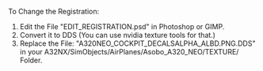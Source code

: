 To Change the Registration:
1. Edit the File "EDIT_REGISTRATION.psd" in Photoshop or GIMP.
2. Convert it to DDS (You can use nvidia texture tools for that.)
3. Replace the File: "A320NEO_COCKPIT_DECALSALPHA_ALBD.PNG.DDS" in your A32NX/SimObjects/AirPlanes/Asobo_A320_NEO/TEXTURE/ Folder.
